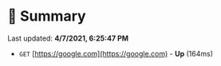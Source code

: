 # 📖 Summary
Last updated: **4/7/2021, 6:25:47 PM**

- `GET` [https://google.com](https://google.com) - **Up** (164ms)
